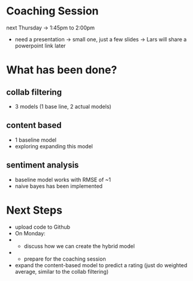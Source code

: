 # Coaching Session
next Thursday -> 1:45pm to 2:00pm

- need a presentation
 -> small one, just a few slides 
 -> Lars will share a powerpoint link later

# What has been done?
## collab filtering
- 3 models (1 base line, 2 actual models)

## content based
- 1 baseline model 
- exploring expanding this model 

## sentiment analysis
- baseline model works with RMSE of ~1
- naive bayes has been implemented 

# Next Steps 
- upload code to Github
- On Monday:
- - discuss how we can create the hybrid model
- - prepare for the coaching session 
- expand the content-based model to predict a rating (just do weighted average, similar to the collab filtering)